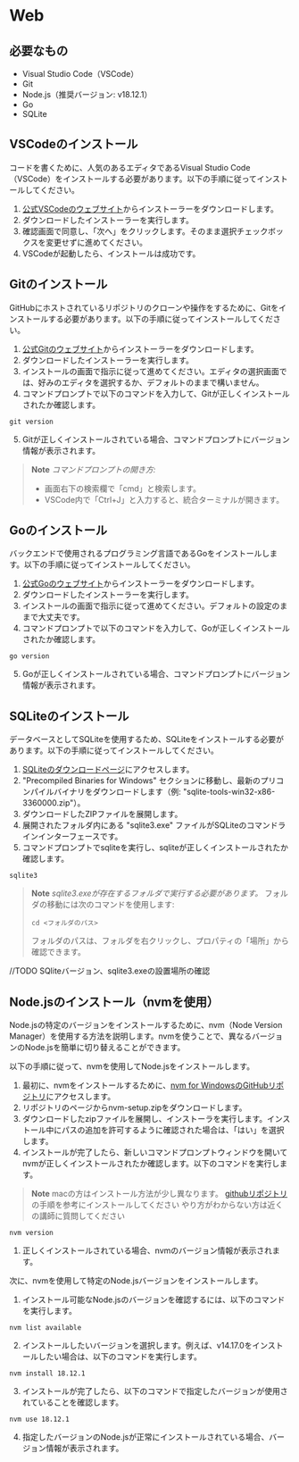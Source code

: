 # Web

## 必要なもの
- Visual Studio Code（VSCode）
- Git
- Node.js（推奨バージョン: v18.12.1）
- Go
- SQLite

## VSCodeのインストール
コードを書くために、人気のあるエディタであるVisual Studio Code（VSCode）をインストールする必要があります。以下の手順に従ってインストールしてください。

1. [公式VSCodeのウェブサイト](https://code.visualstudio.com/)からインストーラーをダウンロードします。
2. ダウンロードしたインストーラーを実行します。
3. 確認画面で同意し、「次へ」をクリックします。そのまま選択チェックボックスを変更せずに進めてください。
4. VSCodeが起動したら、インストールは成功です。

## Gitのインストール
GitHubにホストされているリポジトリのクローンや操作をするために、Gitをインストールする必要があります。以下の手順に従ってインストールしてください。

1. [公式Gitのウェブサイト](https://gitforwindows.org/)からインストーラーをダウンロードします。
2. ダウンロードしたインストーラーを実行します。
3. インストールの画面で指示に従って進めてください。エディタの選択画面では、好みのエディタを選択するか、デフォルトのままで構いません。
4. コマンドプロンプトで以下のコマンドを入力して、Gitが正しくインストールされたか確認します。
```
git version
```
5. Gitが正しくインストールされている場合、コマンドプロンプトにバージョン情報が表示されます。

> **Note**
> *コマンドプロンプトの開き方:*
> - 画面右下の検索欄で「cmd」と検索します。
> - VSCode内で「Ctrl+J」と入力すると、統合ターミナルが開きます。

## Goのインストール
バックエンドで使用されるプログラミング言語であるGoをインストールします。以下の手順に従ってインストールしてください。

1. [公式Goのウェブサイト](https://go.dev/dl/)からインストーラーをダウンロードします。
2. ダウンロードしたインストーラーを実行します。
3. インストールの画面で指示に従って進めてください。デフォルトの設定のままで大丈夫です。
4. コマンドプロンプトで以下のコマンドを入力して、Goが正しくインストールされたか確認します。
```
go version
```
5. Goが正しくインストールされている場合、コマンドプロンプトにバージョン情報が表示されます。

## SQLiteのインストール
データベースとしてSQLiteを使用するため、SQLiteをインストールする必要があります。以下の手順に従ってインストールしてください。

1. [SQLiteのダウンロードページ](https://www.sqlite.org/download.html)にアクセスします。
2. "Precompiled Binaries for Windows" セクションに移動し、最新のプリコンパイルバイナリをダウンロードします（例: "sqlite-tools-win32-x86-3360000.zip"）。
3. ダウンロードしたZIPファイルを展開します。
4. 展開されたフォルダ内にある "sqlite3.exe" ファイルがSQLiteのコマンドラインインターフェースです。
5. コマンドプロンプトでsqliteを実行し、sqliteが正しくインストールされたか確認します。
```
sqlite3
```

> **Note**
> *sqlite3.exeが存在するフォルダで実行する必要があります。*
> フォルダの移動には次のコマンドを使用します:
> ```
> cd <フォルダのパス>
> ```
> フォルダのパスは、フォルダを右クリックし、プロパティの「場所」から確認できます。

//TODO SQliteバージョン、sqlite3.exeの設置場所の確認

## Node.jsのインストール（nvmを使用）

Node.jsの特定のバージョンをインストールするために、nvm（Node Version Manager）を使用する方法を説明します。nvmを使うことで、異なるバージョンのNode.jsを簡単に切り替えることができます。

以下の手順に従って、nvmを使用してNode.jsをインストールします。

1. 最初に、nvmをインストールするために、[nvm for WindowsのGitHubリポジトリ](https://github.com/coreybutler/nvm-windows/releases)にアクセスします。
2. リポジトリのページからnvm-setup.zipをダウンロードします。
3. ダウンロードしたzipファイルを展開し、インストーラを実行します。インストール中にパスの追加を許可するように確認された場合は、「はい」を選択します。
4. インストールが完了したら、新しいコマンドプロンプトウィンドウを開いてnvmが正しくインストールされたか確認します。以下のコマンドを実行します。

> **Note**
> macの方はインストール方法が少し異なります。
> [githubリポジトリ](https://github.com/nvm-sh/nvm)の手順を参考にインストールしてください
> やり方がわからない方は近くの講師に質問してください


```
nvm version
```
1. 正しくインストールされている場合、nvmのバージョン情報が表示されます。

次に、nvmを使用して特定のNode.jsバージョンをインストールします。

1. インストール可能なNode.jsのバージョンを確認するには、以下のコマンドを実行します。
```
nvm list available
```
2. インストールしたいバージョンを選択します。例えば、v14.17.0をインストールしたい場合は、以下のコマンドを実行します。
```
nvm install 18.12.1
```
3. インストールが完了したら、以下のコマンドで指定したバージョンが使用されていることを確認します。
```
nvm use 18.12.1
```
4. 指定したバージョンのNode.jsが正常にインストールされている場合、バージョン情報が表示されます。